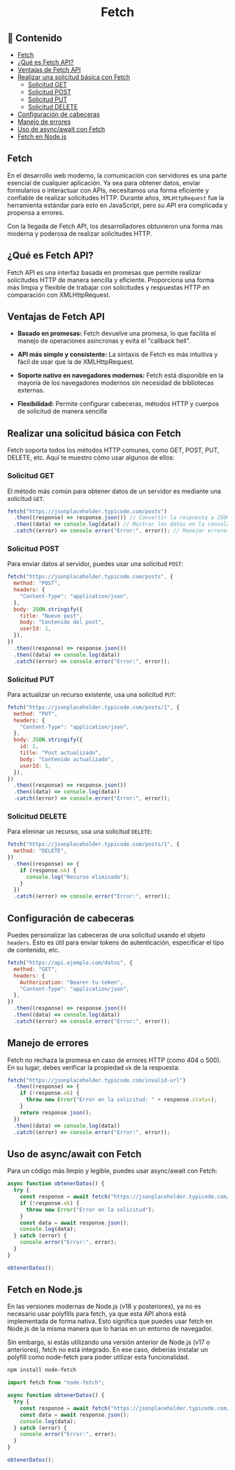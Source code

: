 <h1 align="center">Fetch </h1>

<h2>📑 Contenido</h2>

- [Fetch](#fetch)
- [¿Qué es Fetch API?](#qué-es-fetch-api)
- [Ventajas de Fetch API](#ventajas-de-fetch-api)
- [Realizar una solicitud básica con Fetch](#realizar-una-solicitud-básica-con-fetch)
  - [Solicitud GET](#solicitud-get)
  - [Solicitud POST](#solicitud-post)
  - [Solicitud PUT](#solicitud-put)
  - [Solicitud DELETE](#solicitud-delete)
- [Configuración de cabeceras](#configuración-de-cabeceras)
- [Manejo de errores](#manejo-de-errores)
- [Uso de async/await con Fetch](#uso-de-asyncawait-con-fetch)
- [Fetch en Node.js](#fetch-en-nodejs)

## Fetch

En el desarrollo web moderno, la comunicación con servidores es una parte esencial de cualquier aplicación. Ya sea para obtener datos, enviar formularios o interactuar con APIs, necesitamos una forma eficiente y confiable de realizar solicitudes HTTP. Durante años, `XMLHttpRequest` fue la herramienta estándar para esto en JavaScript, pero su API era complicada y propensa a errores.

Con la llegada de Fetch API, los desarrolladores obtuvieron una forma más moderna y poderosa de realizar solicitudes HTTP.

## ¿Qué es Fetch API?

Fetch API es una interfaz basada en promesas que permite realizar solicitudes HTTP de manera sencilla y eficiente. Proporciona una forma más limpia y flexible de trabajar con solicitudes y respuestas HTTP en comparación con XMLHttpRequest.

## Ventajas de Fetch API

- **Basado en promesas:**
  Fetch devuelve una promesa, lo que facilita el manejo de operaciones asíncronas y evita el "callback hell".

- **API más simple y consistente:**
  La sintaxis de Fetch es más intuitiva y fácil de usar que la de XMLHttpRequest.

- **Soporte nativo en navegadores modernos:**
  Fetch está disponible en la mayoría de los navegadores modernos sin necesidad de bibliotecas externas.

- **Flexibilidad:**
  Permite configurar cabeceras, métodos HTTP y cuerpos de solicitud de manera sencilla

## Realizar una solicitud básica con Fetch

Fetch soporta todos los métodos HTTP comunes, como GET, POST, PUT, DELETE, etc. Aquí te muestro cómo usar algunos de ellos:

### Solicitud GET

El método más común para obtener datos de un servidor es mediante una solicitud `GET`.

```javascript
fetch("https://jsonplaceholder.typicode.com/posts")
  .then((response) => response.json()) // Convertir la respuesta a JSON
  .then((data) => console.log(data)) // Mostrar los datos en la consola
  .catch((error) => console.error("Error:", error)); // Manejar errores
```

### Solicitud POST

Para enviar datos al servidor, puedes usar una solicitud `POST`:

```javascript
fetch("https://jsonplaceholder.typicode.com/posts", {
  method: "POST",
  headers: {
    "Content-Type": "application/json",
  },
  body: JSON.stringify({
    title: "Nuevo post",
    body: "Contenido del post",
    userId: 1,
  }),
})
  .then((response) => response.json())
  .then((data) => console.log(data))
  .catch((error) => console.error("Error:", error));
```

### Solicitud PUT

Para actualizar un recurso existente, usa una solicitud `PUT`:

```javascript
fetch("https://jsonplaceholder.typicode.com/posts/1", {
  method: "PUT",
  headers: {
    "Content-Type": "application/json",
  },
  body: JSON.stringify({
    id: 1,
    title: "Post actualizado",
    body: "Contenido actualizado",
    userId: 1,
  }),
})
  .then((response) => response.json())
  .then((data) => console.log(data))
  .catch((error) => console.error("Error:", error));
```

### Solicitud DELETE

Para eliminar un recurso, usa una solicitud `DELETE`:

```javascript
fetch("https://jsonplaceholder.typicode.com/posts/1", {
  method: "DELETE",
})
  .then((response) => {
    if (response.ok) {
      console.log("Recurso eliminado");
    }
  })
  .catch((error) => console.error("Error:", error));
```

## Configuración de cabeceras

Puedes personalizar las cabeceras de una solicitud usando el objeto `headers`. Esto es útil para enviar tokens de autenticación, especificar el tipo de contenido, etc.

```javascript
fetch("https://api.ejemplo.com/datos", {
  method: "GET",
  headers: {
    Authorization: "Bearer tu-token",
    "Content-Type": "application/json",
  },
})
  .then((response) => response.json())
  .then((data) => console.log(data))
  .catch((error) => console.error("Error:", error));
```

## Manejo de errores

Fetch no rechaza la promesa en caso de errores HTTP (como 404 o 500). En su lugar, debes verificar la propiedad `ok` de la respuesta:

```javascript
fetch("https://jsonplaceholder.typicode.com/invalid-url")
  .then((response) => {
    if (!response.ok) {
      throw new Error("Error en la solicitud: " + response.status);
    }
    return response.json();
  })
  .then((data) => console.log(data))
  .catch((error) => console.error("Error:", error));
```

## Uso de async/await con Fetch

Para un código más limpio y legible, puedes usar async/await con Fetch:

```javascript
async function obtenerDatos() {
  try {
    const response = await fetch("https://jsonplaceholder.typicode.com/posts");
    if (!response.ok) {
      throw new Error("Error en la solicitud");
    }
    const data = await response.json();
    console.log(data);
  } catch (error) {
    console.error("Error:", error);
  }
}

obtenerDatos();
```

## Fetch en Node.js

En las versiones modernas de Node.js (v18 y posteriores), ya no es necesario usar polyfills para fetch, ya que esta API ahora está implementada de forma nativa. Esto significa que puedes usar fetch en Node.js de la misma manera que lo harías en un entorno de navegador.

Sin embargo, si estás utilizando una versión anterior de Node.js (v17 o anteriores), fetch no está integrado. En ese caso, deberías instalar un polyfill como node-fetch para poder utilizar esta funcionalidad.

```bash
npm install node-fetch
```

```javascript
import fetch from "node-fetch";

async function obtenerDatos() {
  try {
    const response = await fetch("https://jsonplaceholder.typicode.com/posts");
    const data = await response.json();
    console.log(data);
  } catch (error) {
    console.error("Error:", error);
  }
}

obtenerDatos();
```
